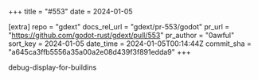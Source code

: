 +++
title = "#553"
date = 2024-01-05

[extra]
repo = "gdext"
docs_rel_url = "gdext/pr-553/godot"
pr_url = "https://github.com/godot-rust/gdext/pull/553"
pr_author = "0awful"
sort_key = 2024-01-05
date_time = 2024-01-05T00:14:44Z
commit_sha = "a645ca3ffb5556a35a00a2e08d439f3f891edda9"
+++

debug-display-for-buildins
